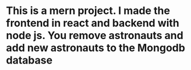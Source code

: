 # This is a mern project. I made the frontend in react and backend with node js. You remove astronauts and add new astronauts to the Mongodb database
